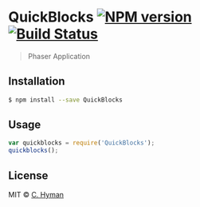 # QuickBlocks [![NPM version](https://badge.fury.io/js/QuickBlocks.svg)](https://npmjs.org/package/QuickBlocks) [![Build Status](https://travis-ci.org/Connieh1/QuickBlocks.svg?branch=master)](https://travis-ci.org/Connieh1/QuickBlocks)

> Phaser Application

## Installation

```sh
$ npm install --save QuickBlocks
```

## Usage

```js
var quickblocks = require('QuickBlocks');
quickblocks();
```

## License

MIT © [C. Hyman]()
